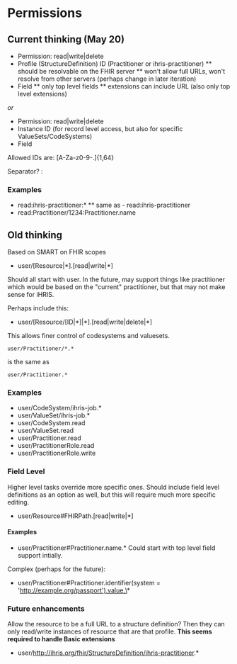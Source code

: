 # Permissions
## Current thinking (May 20)

* Permission: read|write|delete
* Profile (StructureDefinition) ID (Practitioner or ihris-practitioner)
** should be resolvable on the FHIR server
** won't allow full URLs, won't resolve from other servers (perhaps change in later iteration)
* Field
** only top level fields
** extensions can include URL (also only top level extensions)

*or* 

* Permission: read|write|delete
* Instance ID (for record level access, but also for specific ValueSets/CodeSystems)
* Field

Allowed IDs are: [A-Za-z0-9\-\.]{1,64}

Separator?  :

### Examples

* read:ihris-practitioner:\*
** same as - read:ihris-practitioner
* read:Practitioner/1234:Practitioner.name


## Old thinking
Based on SMART on FHIR scopes

* user/[Resource|\*].[read|write|\*]

Should all start with user.  In the future, may support things like practitioner which would
be based on the "current" practitioner, but that may not make sense for iHRIS.

Perhaps include this:

* user/[Resource/[ID|\*]|\*].[read|write|delete|\*]

This allows finer control of codesystems and valuesets.

```
user/Practitioner/*.*
```
is the same as
```
user/Practitioner.*
```

### Examples

* user/CodeSystem/ihris-job.\*
* user/ValueSet/ihris-job.\*
* user/CodeSystem.read
* user/ValueSet.read
* user/Practitioner.read
* user/PractitionerRole.read
* user/PractitionerRole.write

### Field Level

Higher level tasks override more specific ones.  Should include field level definitions as an option
as well, but this will require much more specific editing.

* user/Resource#FHIRPath.[read|write|\*]

#### Examples

* user/Practitioner#Practitioner.name.\*
Could start with top level field support intially.

Complex (perhaps for the future):
* user/Practitioner#Practitioner.identifier(system = 'http://example.org/passport').value.\*

### Future enhancements

Allow the resource to be a full URL to a structure definition?  Then they can only read/write 
instances of resource that are that profile.
**This seems required to handle Basic extensions**

* user/http://ihris.org/fhir/StructureDefinition/ihris-practitioner.*
